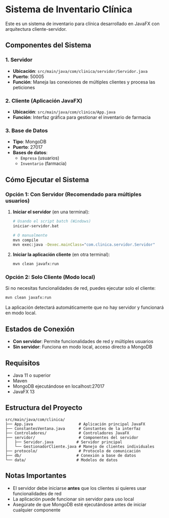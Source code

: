 # Sistema de Inventario Clínica

Este es un sistema de inventario para clínica desarrollado en JavaFX con arquitectura cliente-servidor.

## Componentes del Sistema

### 1. Servidor
- **Ubicación**: `src/main/java/com/clinica/servidor/Servidor.java`
- **Puerto**: 50005
- **Función**: Maneja las conexiones de múltiples clientes y procesa las peticiones

### 2. Cliente (Aplicación JavaFX)
- **Ubicación**: `src/main/java/com/clinica/App.java`
- **Función**: Interfaz gráfica para gestionar el inventario de farmacia

### 3. Base de Datos
- **Tipo**: MongoDB
- **Puerto**: 27017
- **Bases de datos**: 
  - `Empresa` (usuarios)
  - `Inventario` (farmacia)

## Cómo Ejecutar el Sistema

### Opción 1: Con Servidor (Recomendado para múltiples usuarios)

1. **Iniciar el servidor** (en una terminal):
   ```bash
   # Usando el script batch (Windows)
   iniciar-servidor.bat
   
   # O manualmente
   mvn compile
   mvn exec:java -Dexec.mainClass="com.clinica.servidor.Servidor"
   ```

2. **Iniciar la aplicación cliente** (en otra terminal):
   ```bash
   mvn clean javafx:run
   ```

### Opción 2: Solo Cliente (Modo local)

Si no necesitas funcionalidades de red, puedes ejecutar solo el cliente:

```bash
mvn clean javafx:run
```

La aplicación detectará automáticamente que no hay servidor y funcionará en modo local.

## Estados de Conexión

- **Con servidor**: Permite funcionalidades de red y múltiples usuarios
- **Sin servidor**: Funciona en modo local, acceso directo a MongoDB

## Requisitos

- Java 11 o superior
- Maven
- MongoDB ejecutándose en localhost:27017
- JavaFX 13

## Estructura del Proyecto

```
src/main/java/com/clinica/
├── App.java                    # Aplicación principal JavaFX
├── ConstantesVentana.java      # Constantes de la interfaz
├── Controladores/              # Controladores JavaFX
├── servidor/                   # Componentes del servidor
│   ├── Servidor.java          # Servidor principal
│   └── GestionadorCliente.java # Manejo de clientes individuales
├── protocolo/                  # Protocolo de comunicación
├── db/                        # Conexión a base de datos
└── data/                      # Modelos de datos
```

## Notas Importantes

- El servidor debe iniciarse **antes** que los clientes si quieres usar funcionalidades de red
- La aplicación puede funcionar sin servidor para uso local
- Asegúrate de que MongoDB esté ejecutándose antes de iniciar cualquier componente 